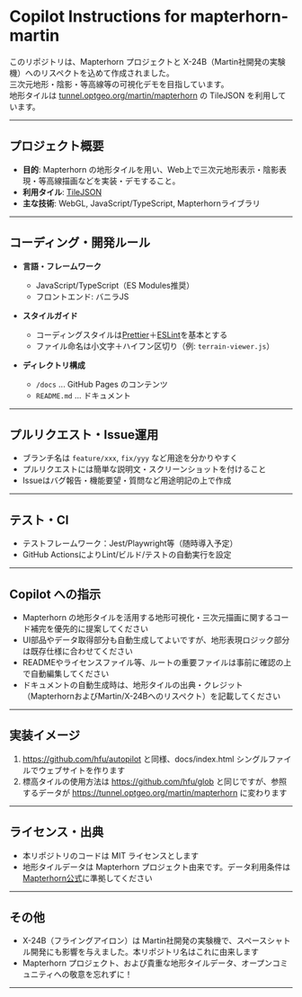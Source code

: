 # Copilot Instructions for mapterhorn-martin

このリポジトリは、Mapterhorn プロジェクトと X-24B（Martin社開発の実験機）へのリスペクトを込めて作成されました。  
三次元地形・陰影・等高線等の可視化デモを目指しています。  
地形タイルは [tunnel.optgeo.org/martin/mapterhorn](https://tunnel.optgeo.org/martin/mapterhorn) の TileJSON を利用しています。

---

## プロジェクト概要

- **目的**: Mapterhorn の地形タイルを用い、Web上で三次元地形表示・陰影表現・等高線描画などを実装・デモすること。
- **利用タイル**: [TileJSON](https://tunnel.optgeo.org/martin/mapterhorn)  
- **主な技術**: WebGL, JavaScript/TypeScript, Mapterhornライブラリ

---

## コーディング・開発ルール

- **言語・フレームワーク**  
  - JavaScript/TypeScript（ES Modules推奨）
  - フロントエンド: バニラJS

- **スタイルガイド**  
  - コーディングスタイルは[Prettier](https://prettier.io/)＋[ESLint](https://eslint.org/)を基本とする
  - ファイル命名は小文字＋ハイフン区切り（例: `terrain-viewer.js`）

- **ディレクトリ構成**  
  - `/docs` ... GitHub Pages のコンテンツ
  - `README.md` ... ドキュメント

---

## プルリクエスト・Issue運用

- ブランチ名は `feature/xxx`, `fix/yyy` など用途を分かりやすく
- プルリクエストには簡単な説明文・スクリーンショットを付けること
- Issueはバグ報告・機能要望・質問など用途明記の上で作成

---

## テスト・CI

- テストフレームワーク：Jest/Playwright等（随時導入予定）
- GitHub ActionsによりLint/ビルド/テストの自動実行を設定

---

## Copilot への指示

- Mapterhorn の地形タイルを活用する地形可視化・三次元描画に関するコード補完を優先的に提案してください
- UI部品やデータ取得部分も自動生成してよいですが、地形表現ロジック部分は既存仕様に合わせてください
- READMEやライセンスファイル等、ルートの重要ファイルは事前に確認の上で自動編集してください
- ドキュメントの自動生成時は、地形タイルの出典・クレジット（MapterhornおよびMartin/X-24Bへのリスペクト）を記載してください

---

## 実装イメージ

1. https://github.com/hfu/autopilot と同様、docs/index.html シングルファイルでウェブサイトを作ります
2. 標高タイルの使用方法は https://github.com/hfu/glob と同じですが、参照するデータが https://tunnel.optgeo.org/martin/mapterhorn に変わります

---

## ライセンス・出典

- 本リポジトリのコードは MIT ライセンスとします
- 地形タイルデータは Mapterhorn プロジェクト由来です。データ利用条件は[Mapterhorn公式](https://mapterhorn.com/data-access/)に準拠してください

---

## その他

- X-24B（フライングアイロン）は Martin社開発の実験機で、スペースシャトル開発にも影響を与えました。本リポジトリ名はこれに由来します
- Mapterhorn プロジェクト、および貴重な地形タイルデータ、オープンコミュニティへの敬意を忘れずに！

---
